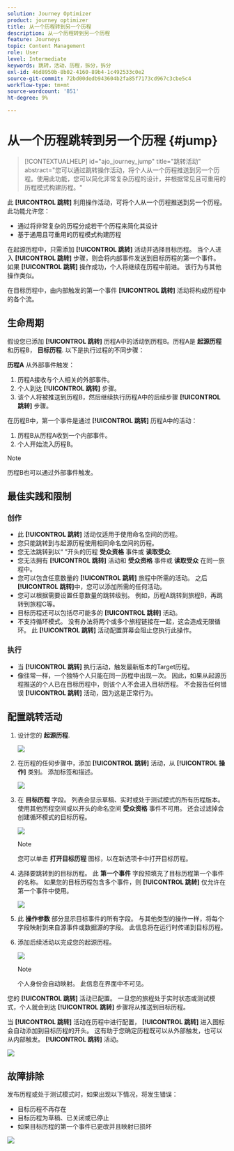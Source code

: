 ```yaml
---
solution: Journey Optimizer
product: journey optimizer
title: 从一个历程转到另一个历程
description: 从一个历程转到另一个历程
feature: Journeys
topic: Content Management
role: User
level: Intermediate
keywords: 跳转，活动，历程，拆分，拆分
exl-id: 46d8950b-8b02-4160-89b4-1c492533c0e2
source-git-commit: 72bd00dedb943604b2fa85f7173cd967c3cbe5c4
workflow-type: tm+mt
source-wordcount: '851'
ht-degree: 9%

---
```


# 从一个历程跳转到另一个历程 {#jump}

>[!CONTEXTUALHELP]
>id="ajo_journey_jump"
>title="跳转活动"
>abstract="您可以通过跳转操作活动，将个人从一个历程推送到另一个历程。使用此功能，您可以简化非常复杂历程的设计，并根据常见且可重用的历程模式构建历程。"

此 **[!UICONTROL 跳转]** 利用操作活动，可将个人从一个历程推送到另一个历程。 此功能允许您：

* 通过将非常复杂的历程分成若干个历程来简化其设计
* 基于通用且可重用的历程模式构建历程

在起源历程中，只需添加 **[!UICONTROL 跳转]** 活动并选择目标历程。 当个人进入 **[!UICONTROL 跳转]** 步骤，则会将内部事件发送到目标历程的第一个事件。 如果 **[!UICONTROL 跳转]** 操作成功，个人将继续在历程中前进。 该行为与其他操作类似。

在目标历程中，由内部触发的第一个事件 **[!UICONTROL 跳转]** 活动将构成历程中的各个流。

## 生命周期

假设您已添加 **[!UICONTROL 跳转]** 历程A中的活动到历程B。历程A是 **起源历程** 和历程B， **目标历程**.
以下是执行过程的不同步骤：

**历程A** 从外部事件触发：

1. 历程A接收与个人相关的外部事件。
1. 个人到达 **[!UICONTROL 跳转]** 步骤。
1. 该个人将被推送到历程B，然后继续执行历程A中的后续步骤 **[!UICONTROL 跳转]** 步骤。

在历程B中，第一个事件是通过 **[!UICONTROL 跳转]** 历程A中的活动：

1. 历程B从历程A收到一个内部事件。
1. 个人开始流入历程B。

>[!NOTE]
>
>历程B也可以通过外部事件触发。

## 最佳实践和限制

### 创作

* 此 **[!UICONTROL 跳转]** 活动仅适用于使用命名空间的历程。
* 您只能跳转到与起源历程使用相同命名空间的历程。
* 您无法跳转到以“ ”开头的历程 **受众资格** 事件或 **读取受众**.
* 您无法拥有 **[!UICONTROL 跳转]** 活动和 **受众资格** 事件或 **读取受众** 在同一旅程中。
* 您可以包含任意数量的 **[!UICONTROL 跳转]** 旅程中所需的活动。 之后 **[!UICONTROL 跳转]**&#x200B;中，您可以添加所需的任何活动。
* 您可以根据需要设置任意数量的跳转级别。 例如，历程A跳转到旅程B，再跳转到旅程C等。
* 目标历程还可以包括尽可能多的 **[!UICONTROL 跳转]** 活动。
* 不支持循环模式。 没有办法将两个或多个旅程链接在一起，这会造成无限循环。 此 **[!UICONTROL 跳转]** 活动配置屏幕会阻止您执行此操作。

### 执行

* 当 **[!UICONTROL 跳转]** 执行活动，触发最新版本的Target历程。
* 像往常一样，一个独特个人只能在同一历程中出现一次。 因此，如果从起源历程推送的个人已在目标历程中，则该个人不会进入目标历程。 不会报告任何错误 **[!UICONTROL 跳转]** 活动，因为这是正常行为。

## 配置跳转活动

1. 设计您的 **起源历程**.

   ![](assets/jump1.png)

1. 在历程的任何步骤中，添加 **[!UICONTROL 跳转]** 活动，从 **[!UICONTROL 操作]** 类别。 添加标签和描述。

   ![](assets/jump2.png)

1. 在 **目标历程** 字段。
列表会显示草稿、实时或处于测试模式的所有历程版本。 使用其他历程空间或以开头的命名空间 **受众资格** 事件不可用。 还会过滤掉会创建循环模式的目标历程。

   ![](assets/jump3.png)

   >[!NOTE]
   >
   >您可以单击 **打开目标历程** 图标，以在新选项卡中打开目标历程。

1. 选择要跳转到的目标历程。
此 **第一个事件** 字段预填充了目标历程第一个事件的名称。 如果您的目标历程包含多个事件，则 **[!UICONTROL 跳转]** 仅允许在第一个事件中使用。

   ![](assets/jump4.png)

1. 此 **操作参数** 部分显示目标事件的所有字段。 与其他类型的操作一样，将每个字段映射到来自源事件或数据源的字段。 此信息将在运行时传递到目标历程。
1. 添加后续活动以完成您的起源历程。

   ![](assets/jump5.png)


   >[!NOTE]
   >
   >个人身份会自动映射。 此信息在界面中不可见。

您的 **[!UICONTROL 跳转]** 活动已配置。 一旦您的旅程处于实时状态或测试模式，个人就会到达 **[!UICONTROL 跳转]** 步骤将从推送到目标历程。

当 **[!UICONTROL 跳转]** 活动在历程中进行配置， **[!UICONTROL 跳转]** 进入图标会自动添加到目标历程的开头。 这有助于您确定历程既可以从外部触发，也可以从内部触发。 **[!UICONTROL 跳转]** 活动。

![](assets/jump7.png)

## 故障排除

发布历程或处于测试模式时，如果出现以下情况，将发生错误：
* 目标历程不再存在
* 目标历程为草稿、已关闭或已停止
* 如果目标历程的第一个事件已更改并且映射已损坏

![](assets/jump6.png)
